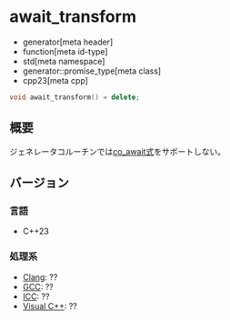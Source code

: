 # await_transform
* generator[meta header]
* function[meta id-type]
* std[meta namespace]
* generator::promise_type[meta class]
* cpp23[meta cpp]

```cpp
void await_transform() = delete;
```

## 概要
ジェネレータコルーチンでは[co_await式](/lang/cpp20/coroutines.md)をサポートしない。


## バージョン
### 言語
- C++23

### 処理系
- [Clang](/implementation.md#clang): ??
- [GCC](/implementation.md#gcc): ??
- [ICC](/implementation.md#icc): ??
- [Visual C++](/implementation.md#visual_cpp): ??
